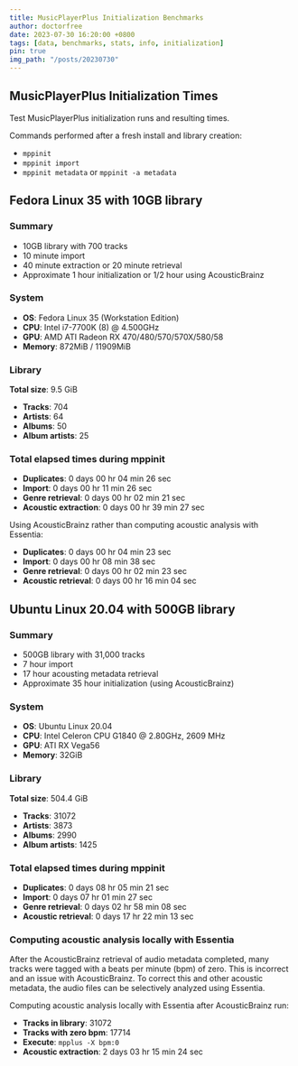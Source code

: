 ```yaml
---
title: MusicPlayerPlus Initialization Benchmarks
author: doctorfree
date: 2023-07-30 16:20:00 +0800
tags: [data, benchmarks, stats, info, initialization]
pin: true
img_path: "/posts/20230730"
---
```


## MusicPlayerPlus Initialization Times

Test MusicPlayerPlus initialization runs and resulting times.

Commands performed after a fresh install and library creation:

- `mppinit`
- `mppinit import`
- `mppinit metadata` or `mppinit -a metadata`

## Fedora Linux 35 with 10GB library

### Summary

- 10GB library with 700 tracks
- 10 minute import
- 40 minute extraction or 20 minute retrieval
- Approximate 1 hour initialization or 1/2 hour using AcousticBrainz

### System

- **OS**: Fedora Linux 35 (Workstation Edition)
- **CPU**: Intel i7-7700K (8) @ 4.500GHz
- **GPU**: AMD ATI Radeon RX 470/480/570/570X/580/58
- **Memory**: 872MiB / 11909MiB

### Library

**Total size**: 9.5 GiB

- **Tracks**: 704
- **Artists**: 64
- **Albums**: 50
- **Album artists**: 25

### Total elapsed times during mppinit

- **Duplicates**: 0 days 00 hr 04 min 26 sec
- **Import**: 0 days 00 hr 11 min 26 sec
- **Genre retrieval**: 0 days 00 hr 02 min 21 sec
- **Acoustic extraction**: 0 days 00 hr 39 min 27 sec

Using AcousticBrainz rather than computing acoustic analysis with Essentia:

- **Duplicates**: 0 days 00 hr 04 min 23 sec
- **Import**: 0 days 00 hr 08 min 38 sec
- **Genre retrieval**: 0 days 00 hr 02 min 23 sec
- **Acoustic retrieval**: 0 days 00 hr 16 min 04 sec

## Ubuntu Linux 20.04 with 500GB library

### Summary

- 500GB library with 31,000 tracks
- 7 hour import
- 17 hour acousting metadata retrieval
- Approximate 35 hour initialization (using AcousticBrainz)

### System

- **OS**: Ubuntu Linux 20.04
- **CPU**: Intel Celeron CPU G1840 @ 2.80GHz, 2609 MHz
- **GPU**: ATI RX Vega56
- **Memory**: 32GiB

### Library

**Total size**: 504.4 GiB

- **Tracks**: 31072
- **Artists**: 3873
- **Albums**: 2990
- **Album artists**: 1425

### Total elapsed times during mppinit

- **Duplicates**: 0 days 08 hr 05 min 21 sec
- **Import**: 0 days 07 hr 01 min 27 sec
- **Genre retrieval**: 0 days 02 hr 58 min 08 sec
- **Acoustic retrieval**: 0 days 17 hr 22 min 13 sec

### Computing acoustic analysis locally with Essentia

After the AcousticBrainz retrieval of audio metadata completed,
many tracks were tagged with a beats per minute (bpm) of zero. This is
incorrect and an issue with AcousticBrainz. To correct this and other
acoustic metadata, the audio files can be selectively analyzed using Essentia.

Computing acoustic analysis locally with Essentia after AcousticBrainz run:

- **Tracks in library**: 31072
- **Tracks with zero bpm**: 17714
- **Execute**: `mpplus -X bpm:0`
- **Acoustic extraction**: 2 days 03 hr 15 min 24 sec
